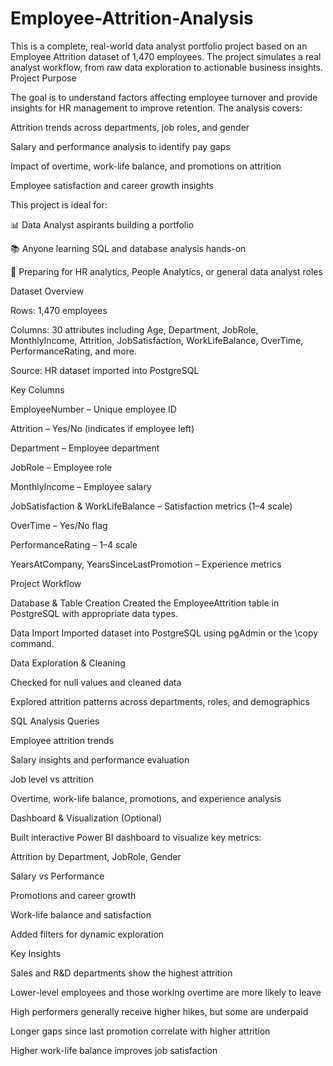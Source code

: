 # Employee-Attrition-Analysis
This is a complete, real-world data analyst portfolio project based on an Employee Attrition dataset of 1,470 employees. The project simulates a real analyst workflow, from raw data exploration to actionable business insights.
Project Purpose

The goal is to understand factors affecting employee turnover and provide insights for HR management to improve retention. The analysis covers:

Attrition trends across departments, job roles, and gender

Salary and performance analysis to identify pay gaps

Impact of overtime, work-life balance, and promotions on attrition

Employee satisfaction and career growth insights

This project is ideal for:

📊 Data Analyst aspirants building a portfolio

📚 Anyone learning SQL and database analysis hands-on

💼 Preparing for HR analytics, People Analytics, or general data analyst roles


Dataset Overview

Rows: 1,470 employees

Columns: 30 attributes including Age, Department, JobRole, MonthlyIncome, Attrition, JobSatisfaction, WorkLifeBalance, OverTime, PerformanceRating, and more.

Source: HR dataset imported into PostgreSQL


Key Columns

EmployeeNumber – Unique employee ID

Attrition – Yes/No (indicates if employee left)

Department – Employee department

JobRole – Employee role

MonthlyIncome – Employee salary

JobSatisfaction & WorkLifeBalance – Satisfaction metrics (1–4 scale)

OverTime – Yes/No flag

PerformanceRating – 1–4 scale

YearsAtCompany, YearsSinceLastPromotion – Experience metrics


Project Workflow

Database & Table Creation
Created the EmployeeAttrition table in PostgreSQL with appropriate data types.

Data Import
Imported dataset into PostgreSQL using pgAdmin or the \copy command.

Data Exploration & Cleaning

Checked for null values and cleaned data

Explored attrition patterns across departments, roles, and demographics

SQL Analysis Queries

Employee attrition trends

Salary insights and performance evaluation

Job level vs attrition

Overtime, work-life balance, promotions, and experience analysis

Dashboard & Visualization (Optional)

Built interactive Power BI dashboard to visualize key metrics:

Attrition by Department, JobRole, Gender

Salary vs Performance

Promotions and career growth

Work-life balance and satisfaction

Added filters for dynamic exploration

Key Insights

Sales and R&D departments show the highest attrition

Lower-level employees and those working overtime are more likely to leave

High performers generally receive higher hikes, but some are underpaid

Longer gaps since last promotion correlate with higher attrition

Higher work-life balance improves job satisfaction
